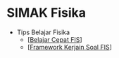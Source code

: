 # SIMAK Fisika

- Tips Belajar Fisika
  - [[Belajar Cepat FIS](FIS/Belajar%20Cepat%20FIS.md)]
  - [[Framework Kerjain Soal FIS](framew)]